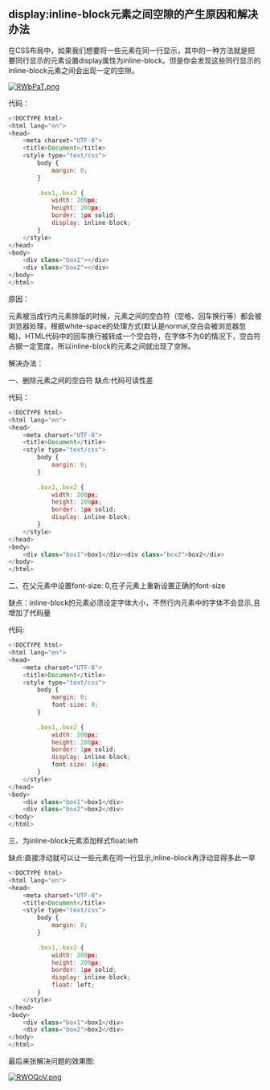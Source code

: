 ## display:inline-block元素之间空隙的产生原因和解决办法

在CSS布局中，如果我们想要将一些元素在同一行显示，其中的一种方法就是把要同行显示的元素设置display属性为inline-block。但是你会发现这些同行显示的inline-block元素之间会出现一定的空隙。

[![RWbPaT.png](https://z3.ax1x.com/2021/07/04/RWbPaT.png)](https://imgtu.com/i/RWbPaT)

代码： 

```javascript
<!DOCTYPE html>
<html lang="en">
<head>
    <meta charset="UTF-8">
    <title>Document</title>
    <style type="text/css">
        body {
            margin: 0;
        }
 
        .box1,.box2 {
            width: 200px;
            height: 200px;
            border: 1px solid;
            display: inline-block;
        }
    </style>
</head>
<body>
    <div class="box1"></div>
    <div class="box2"></div>
</body>
</html>
```

原因： 

元素被当成行内元素排版的时候，元素之间的空白符（空格、回车换行等）都会被浏览器处理，根据white-space的处理方式(默认是normal,空白会被浏览器忽略)，HTML代码中的回车换行被转成一个空白符，在字体不为0的情况下，空白符占据一定宽度，所以inline-block的元素之间就出现了空隙。

解决办法：

一、删除元素之间的空白符
缺点:代码可读性差

代码：

```javascript
<!DOCTYPE html>
<html lang="en">
<head>
    <meta charset="UTF-8">
    <title>Document</title>
    <style type="text/css">
        body {
            margin: 0;
        }
 
        .box1,.box2 {
            width: 200px;
            height: 200px;
            border: 1px solid;
            display: inline-block;
        }
    </style>
</head>
<body>
    <div class="box1">box1</div><div class="box2">box2</div>
</body>
</html>
```

二、在父元素中设置font-size: 0,在子元素上重新设置正确的font-size

缺点：inline-block的元素必须设定字体大小，不然行内元素中的字体不会显示,且增加了代码量

代码:

```javascript
<!DOCTYPE html>
<html lang="en">
<head>
    <meta charset="UTF-8">
    <title>Document</title>
    <style type="text/css">
        body {
            margin: 0;
            font-size: 0;
        }
 
        .box1,.box2 {
            width: 200px;
            height: 200px;
            border: 1px solid;
            display: inline-block;
            font-size: 16px;
        }
    </style>
</head>
<body>
    <div class="box1">box1</div>
    <div class="box2">box2</div>
</body>
</html>
```

三、为inline-block元素添加样式float:left

缺点:直接浮动就可以让一些元素在同一行显示,inline-block再浮动显得多此一举

```javascript
<!DOCTYPE html>
<html lang="en">
<head>
    <meta charset="UTF-8">
    <title>Document</title>
    <style type="text/css">
        body {
            margin: 0;
        }
 
        .box1,.box2 {
            width: 200px;
            height: 200px;
            border: 1px solid;
            display: inline-block;
            float: left;
        }
    </style>
</head>
<body>
    <div class="box1">box1</div>
    <div class="box2">box2</div>
</body>
</html>
```

最后来张解决问题的效果图:


[![RWOQoV.png](https://z3.ax1x.com/2021/07/04/RWOQoV.png)](https://imgtu.com/i/RWOQoV)
